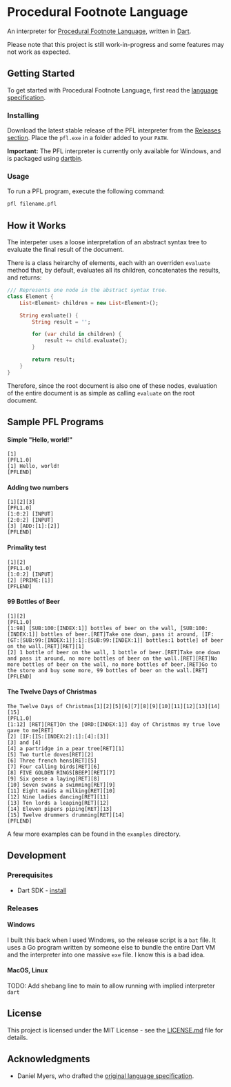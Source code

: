 # Procedural Footnote Language

An interpreter for [Procedural Footnote Language](https://github.com/vasilescur/pfl/wiki/Procedural-Footnote-Language-Specification), written in [Dart](https://www.dartlang.org/).

Please note that this project is still work-in-progress and some features may not work as expected.

## Getting Started

To get started with Procedural Footnote Language, first read the [language specification](https://github.com/vasilescur/pfl/wiki/Procedural-Footnote-Language-Specification).

### Installing

Download the latest stable release of the PFL interpreter from the [Releases section](https://github.com/vasilescur/pfl/releases). Place the `pfl.exe` in a folder added to your `PATH`.

**Important:** The PFL interpreter is currently only available for Windows, and is packaged using [dartbin](https://github.com/filiph/dartbin).

### Usage

To run a PFL program, execute the following command:

```bash
pfl filename.pfl
```

## How it Works

The interpeter uses a loose interpretation of an abstract syntax tree to evaluate the final result of the document.

There is a class heirarchy of elements, each with an overriden `evaluate` method that, by default, evaluates all its children,
concatenates the results, and returns:

```dart
/// Represents one node in the abstract syntax tree.
class Element {
    List<Element> children = new List<Element>();

    String evaluate() {
        String result = '';

        for (var child in children) {
            result += child.evaluate();
        }

        return result;
    }
}
```

Therefore, since the root document is also one of these nodes, evaluation of the entire document is as simple as calling `evaluate` on the root document.

## Sample PFL Programs

#### Simple "Hello, world!"

```
[1]
[PFL1.0]
[1] Hello, world!
[PFLEND]
```

#### Adding two numbers
```
[1][2][3]
[PFL1.0]
[1:0:2] [INPUT]
[2:0:2] [INPUT]
[3] [ADD:[1]:[2]]
[PFLEND]
```

#### Primality test
```
[1][2]
[PFL1.0]
[1:0:2] [INPUT]
[2] [PRIME:[1]]
[PFLEND]
```

#### 99 Bottles of Beer
```
[1][2]
[PFL1.0]
[1:98] [SUB:100:[INDEX:1]] bottles of beer on the wall, [SUB:100:[INDEX:1]] bottles of beer.[RET]Take one down, pass it around, [IF:[GT:[SUB:99:[INDEX:1]]:1]:[SUB:99:[INDEX:1]] bottles:1 bottle] of beer on the wall.[RET][RET][1]
[2] 1 bottle of beer on the wall, 1 bottle of beer.[RET]Take one down and pass it around, no more bottles of beer on the wall.[RET][RET]No more bottles of beer on the wall, no more bottles of beer.[RET]Go to the store and buy some more, 99 bottles of beer on the wall.[RET]
[PFLEND]
```

#### The Twelve Days of Christmas

```
The Twelve Days of Christmas[1][2][5][6][7][8][9][10][11][12][13][14][15]
[PFL1.0]
[1:12] [RET][RET]On the [ORD:[INDEX:1]] day of Christmas my true love gave to me[RET]
[2] [IF:[IS:[INDEX:2]:1]:[4]:[3]]
[3] and [4]
[4] a partridge in a pear tree[RET][1]
[5] Two turtle doves[RET][2]
[6] Three french hens[RET][5]
[7] Four calling birds[RET][6]
[8] FIVE GOLDEN RINGS[BEEP][RET][7]
[9] Six geese a laying[RET][8]
[10] Seven swans a swimming[RET][9]
[11] Eight maids a milking[RET][10]
[12] Nine ladies dancing[RET][11]
[13] Ten lords a leaping[RET][12]
[14] Eleven pipers piping[RET][13]
[15] Twelve drummers drumming[RET][14]
[PFLEND]
```

A few more examples can be found in the `examples` directory.

## Development

### Prerequisites

* Dart SDK - [install](https://www.dartlang.org/tools/sdk#install)

### Releases

#### Windows

I built this back when I used Windows, so the release script is a `bat` file. It uses a Go program written by someone
else to bundle the entire Dart VM and the interpreter into one massive `exe` file. I know this is a bad idea. 

#### MacOS, Linux

TODO: Add shebang line to main to allow running with implied interpreter `dart`

## License

This project is licensed under the MIT License - see the [LICENSE.md](LICENSE.md) file for details.

## Acknowledgments

* Daniel Myers, who drafted the [original language specification](http://dmmyers.com/pflspec.html).
